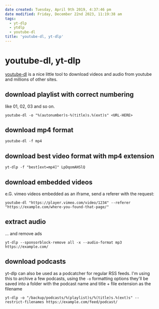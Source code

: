 ```yaml
---
date created: Tuesday, April 9th 2019, 4:37:46 pm
date modified: Friday, December 22nd 2023, 11:19:38 am
tags:
  - yt-dlp
  - ytdlp
  - youtube-dl
title: 'youtube-dl, yt-dlp'
---
```


# youtube-dl, yt-dlp

[youtube-dl](https://ytdl-org.github.io/youtube-dl/) is a nice little tool to download videos and audio from youtube and millions of other sites.

## download playlist with correct numbering

like 01, 02, 03 and so on.

```shell
youtube-dl -o "%(autonumber)s-%(title)s.%(ext)s" <URL-HERE>
```

## download mp4 format

```shell
youtube-dl -f mp4
```

## download best video format with mp4 extension

```shell
yt-dlp -f "best[ext=mp4]" LpDqomAHSlQ
```

## download embedded videos

e.G. vimeo videos embedded as an iframe, send a referer with the request:

```
youtube-dl "https://player.vimeo.com/video/1234" --referer "https://example.com/where-you-found-that-page/"
```

## extract audio

... and remove ads

```shell
yt-dlp --sponsorblock-remove all -x --audio-format mp3 https://example.com/
```

## download podcasts

yt-dlp can also be used as a podcatcher for regular RSS feeds. I'm using this to archive a few podcasts, using the `-o` formatting options they'll be saved into a folder with the podcast name and title + file extension as the filename

```shell
yt-dlp -o "/backup/podcasts/%(playlist)s/%(title)s.%(ext)s" --restrict-filenames https://example.com/feed/podcast/
```
